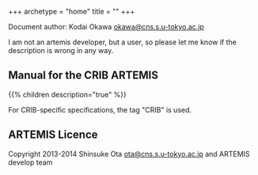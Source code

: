 +++
archetype = "home"
title = ""
+++

Document author: Kodai Okawa <okawa@cns.s.u-tokyo.ac.jp>

I am not an artemis developer, but a user, so please let me know if the description is wrong in any way.

## Manual for the CRIB ARTEMIS

{{% children description="true" %}}

For CRIB-specific specifications, the tag "CRIB" is used.

## ARTEMIS Licence
Copyright 2013-2014 Shinsuke Ota <ota@cns.s.u-tokyo.ac.jp> and ARTEMIS develop team
